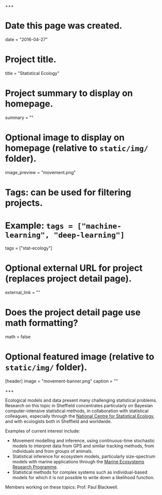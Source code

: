 +++
# Date this page was created.
date = "2016-04-27"

# Project title.
title = "Statistical Ecology"

# Project summary to display on homepage.
summary = ""

# Optional image to display on homepage (relative to `static/img/` folder).
image_preview = "movement.png"

# Tags: can be used for filtering projects.
# Example: `tags = ["machine-learning", "deep-learning"]`
tags = ["stat-ecology"]

# Optional external URL for project (replaces project detail page).
external_link = ""

# Does the project detail page use math formatting?
math = false

# Optional featured image (relative to `static/img/` folder).
[header]
image = "movement-banner.png"
caption = ""

+++

Ecological models and data present many challenging statistical problems. Research on this topic in Sheffield concentrates particularly on Bayesian computer-intensive statistical methods, in collaboration with statistical colleagues, especially through the [National Centre for Statistical Ecology](https://ncse.org.uk/), and with ecologists both in Sheffield and worldwide.

Examples of current interest include:

* Movement modelling and inference, using continuous-time stochastic models to interpret data from GPS and similar tracking methods, from individuals and from groups of animals.
* Statistical inference for ecosystem models, particularly size-spectrum models with marine applications through the [Marine Ecosystems Research Programme](http://www.marine-ecosystems.org.uk/).
* Statistical methods for complex systems such as individual-based models for which it is not possible to write down a likelihood function.

Members working on these topics: Prof. Paul Blackwell.